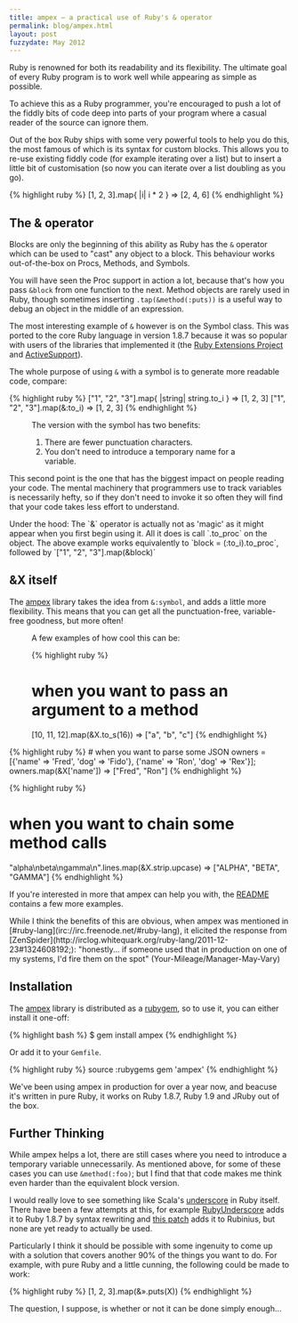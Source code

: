 ```yaml
---
title: ampex — a practical use of Ruby's & operator
permalink: blog/ampex.html
layout: post
fuzzydate: May 2012
---
```


Ruby is renowned for both its readability and its flexibility. The ultimate
goal of every Ruby program is to work well while appearing as simple as possible.

To achieve this as a Ruby programmer, you're encouraged to push a lot of the
fiddly bits of code deep into parts of your program where a casual reader of
the source can ignore them.

Out of the box Ruby ships with some very powerful tools to help you do this, the
most famous of which is its syntax for custom blocks. This allows you to re-use
existing fiddly code (for example iterating over a list) but to insert a little
bit of customisation (so now you can iterate over a list doubling as you go).

{% highlight ruby %}
[1, 2, 3].map{ |i| i * 2 }
=> [2, 4, 6]
{% endhighlight %}

The & operator
-----------------

Blocks are only the beginning of this ability as Ruby has the `&` operator which
can be used to "cast" any object to a block. This behaviour works out-of-the-box
on Procs, Methods, and Symbols.

You will have seen the Proc support in action a lot, because that's
how you pass `&block` from one function to the next. Method objects are rarely
used in Ruby, though sometimes inserting `.tap(&method(:puts))` is a useful way
to debug an object in the middle of an expression.

The most interesting example of `&` however is on the Symbol class. This was
ported to the core Ruby language in version 1.8.7 because it was so popular
with users of the libraries that implemented it (the [Ruby Extensions
Project](http://extensions.rubyforge.org/rdoc/index.html) and
[ActiveSupport](http://apidock.com/rails/v1.1.1/Symbol/to_proc)).

The whole purpose of using `&` with a symbol is to generate more readable code,
compare:

{% highlight ruby %}
["1", "2", "3"].map{ |string| string.to_i }
=> [1, 2, 3]
["1", "2", "3"].map(&:to_i)
=> [1, 2, 3]
{% endhighlight %}

<figure>
The version with the symbol has two benefits:

1. There are fewer punctuation characters.
2. You don't need to introduce a temporary name for a variable.
</figure>

This second point is the one that has the biggest impact on people reading your
code. The mental machinery that programmers use to track variables is
necessarily hefty, so if they don't need to invoke it so often they will find
that your code takes less effort to understand.

<aside>Under the hood: The `&` operator is actually not as 'magic' as it might
appear when you first begin using it. All it does is call `.to_proc` on the
object.  The above example works equivalently to `block = (:to_i).to_proc`,
followed by `["1", "2", "3"].map(&block)`</aside>


&X itself
---------

The [ampex](https://github.com/rapportive-oss/ampex) library takes the idea from
`&:symbol`, and adds a little more flexibility. This means that you can get all
the punctuation-free, variable-free goodness, but more often!

<figure>

A few examples of how cool this can be:

{% highlight ruby %}
# when you want to pass an argument to a method
[10, 11, 12].map(&X.to_s(16))
=> ["a", "b", "c"]
{% endhighlight %}
</figure>
{% highlight ruby %}
# when you want to parse some JSON
owners = [{'name' => 'Fred', 'dog' => 'Fido'},
          {'name' => 'Ron', 'dog' => 'Rex'}];
owners.map(&X['name'])
=> ["Fred", "Ron"]
{% endhighlight %}

{% highlight ruby %}
# when you want to chain some method calls
"alpha\nbeta\ngamma\n".lines.map(&X.strip.upcase)
=> ["ALPHA", "BETA", "GAMMA"]
{% endhighlight %}

If you're interested in more that ampex can help you with, the
[README](https://github.com/rapportive-oss/ampex) contains a few more examples.

<aside>While I think the benefits of this are obvious, when ampex was mentioned
in [#ruby-lang](irc://irc.freenode.net/#ruby-lang), it elicited the response
from [ZenSpider](http://irclog.whitequark.org/ruby-lang/2011-12-23#1324608192;):
"honestly... if someone used that in production on one of my systems, I'd fire
them on the spot" (Your-Mileage/Manager-May-Vary)</aside>

Installation
------------

The [ampex](https://github.com/rapportive-oss/ampex) library is distributed as a
[rubygem](https://rubygems.org/gems/ampex), so to use it, you can either install
it one-off:

{% highlight bash %}
$ gem install ampex
{% endhighlight %}

Or add it to your `Gemfile`.

{% highlight ruby %}
source :rubygems
gem 'ampex'
{% endhighlight %}

We've been using ampex in production for over a year now, and beacuse it's
written in pure Ruby, it works on Ruby 1.8.7, Ruby 1.9 and JRuby out of the
box.

Further Thinking
----------------

While ampex helps a lot, there are still cases where you need to introduce a
temporary variable unnecessarily. As mentioned above, for some of these cases
you can use `&method(:foo)`; but I find that that code makes me think even
harder than the equivalent block version.

I would really love to see something like Scala's
[underscore](http://books.google.com/books?id=MFjNhTjeQKkC&pg=PA146) in Ruby
itself. There have been a few attempts at this, for example
[RubyUnderscore](https://github.com/danielribeiro/RubyUnderscore) adds it to 
Ruby 1.8.7 by syntax rewriting and [this
patch](https://gist.github.com/1224361) adds it to Rubinius, but none are yet
 ready to actually be used.

Particularly I think it should be possible with some ingenuity to come up with
a solution that covers another 90% of the things you want to do. For example,
with pure Ruby and a little cunning, the following could be made to work:

{% highlight ruby %}
[1, 2, 3].map(&».puts(X))
{% endhighlight %}

The question, I suppose, is whether or not it can be done simply enough…
